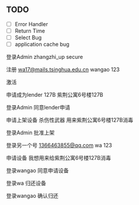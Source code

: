 ## TODO
- [ ] Error Handler
- [ ] Return Time
- [ ] Select Bug
- [ ] application cache bug

登录Admin
zhangzhi_up
secure

注册
wa17@mails.tsinghua.edu.cn
wangao
123

激活

申请成为lender
127B
紫荆公寓6号楼127B

登录Admin
同意lender申请

申请上架设备
杀伤性武器
用来紫荆公寓6号楼127B消毒

登录Admin
批准上架

登录另一个号
1366463855@qq.com
wa
123

申请设备
我想用来给紫荆公寓6号楼127B消毒

登录wangao
同意申请设备

登录wa
归还设备

登录wangao
确认归还
